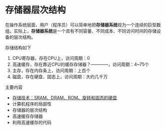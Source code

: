 # 存储器层次结构

在操作系统层面，用户（程序员）可以简单地把**存储器系统**视为一个连续的巨型数组。实际上，**存储器系统**是一个具有不同容量、不同成本、不同访问时间的存储设备的层次结构。

存储结构如下

1. CPU寄存器，存在CPU上，访问周期：0
2. 高速缓存，存在靠近CPU的缓存存储器？————，访问周期：4~75个
3. 主存，存在内存条上，访问周期：上百个
4. 磁盘，存在硬盘、固态上，访问周期：大约几千万

主要内容

- [存储技术：SRAM、DRAM、ROM、旋转和固态的硬盘]()
- 计算机程序的局部性
- 存储器的层次结构
- 高速缓存存储器
- 利用高速缓存的代码